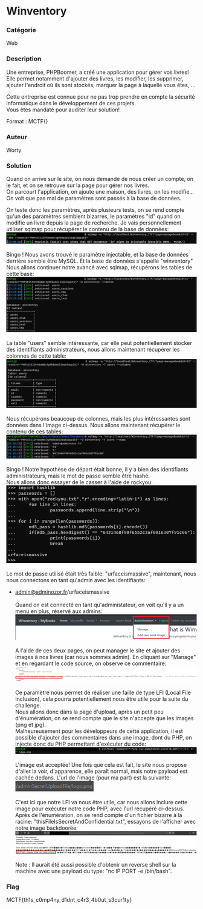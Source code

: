 # Winventory

### Catégorie

Web

### Description

Une entreprise, PHPBoomer, a créé une application pour gérer vos livres!<br/>
Elle permet notamment d'ajouter des livres, les modifier, les supprimer, ajouter l'endroit où ils sont stockés, marquer la page à laquelle vous êtes, ...<br/>

Cette entreprise est connue pour ne pas trop prendre en compte la sécurité informatique dans le développement de ces projets.<br/>
Vous êtes mandaté pour auditer leur solution!

Format : MCTF{}

### Auteur 

Worty

### Solution

Quand on arrive sur le site, on nous demande de nous créer un compte, on le fait, et on se retrouve sur la page pour gérer nos livres.<br/>
On parcourt l'application, on ajoute une maison, des livres, on les modifie... On voit que pas mal de paramètres sont passés à la base de données.<br/>

On teste donc les paramètres, après plusieurs tests, on se rend compte qu'un des paramètres semblent bizarres, le paramètres "id" quand on modifie un livre depuis la page de recherche. Je vais personnellement utiliser sqlmap pour récupérer le contenu de la base de données:<br/>
![alt](images/sqlmap1.png)
<br/><br/>
Bingo ! Nous avons trouvé le paramètre injectable, et la base de données derrière semble être MySQL. Et la base de données s'appelle "winventory"<br/>
Nous allons continuer notre avancé avec sqlmap, récupérons les tables de cette base:<br/>
![alt](images/sqlmap2.png)
<br/><br/>
La table "users" semble intéressante, car elle peut potentiellement stocker des identifiants administrateurs, nous allons maintenant récupérer les colonnes de cette table:<br/>
![alt](images/sqlmap3.png)
<br/><br/>
Nous récupérons beaucoup de colonnes, mais les plus intéressantes sont données dans l'image ci-dessus. Nous allons maintenant récupérer le contenu de ces tables:<br/>
![alt](images/sqlmap4.png)
<br/><br/>
Bingo ! Notre hypothèse de départ était bonne, il y a bien des identifiants administrateurs, mais le mot de passe semble être hashé.<br/>
Nous allons donc essayer de le casser à l'aide de rockyou:<br/>
![alt](images/mdpcrack.png)
<br/><br/>
Le mot de passe utilisé était très faible: "urfaceismassive", maintenant, nous nous connectons en tant qu'admin avec les identifiants:<br/>
- admin@adminozor.fr/urfaceismassive<br/><br/>
Quand on est connecté en tant qu'administateur, on voit qu'il y a un menu en plus, réservé aux admins:<br/>
![alt](images/adminpage.png)
<br/><br/>
A l'aide de ces deux pages, on peut manager le site et ajouter des images à nos livres (car nous sommes admin). En cliquant sur "Manage" et en regardant le code source, on observe ce commentaire:<br/>
![alt](images/manage.png)
<br/><br/>
Ce paramètre nous permet de réaliser une faille de type LFI (Local File Inclusion), cela pourra potentiellement nous être utile pour la suite du challenge.<br/>
Nous allons donc dans la page d'upload, après un petit peu d'énumération, on se rend compte que le site n'accepte que les images (png et jpg).<br/>
Malheureusement pour les développeurs de cette application, il est possible d'ajouter des commentaires dans une image, dont du PHP, on injecte donc du PHP permettant d'exécuter du code:<br/>
![alt](images/payload.png)
<br/><br/>
L'image est acceptée! Une fois que cela est fait, le site nous propose d'aller la voir, d'apparence, elle paraît normal, mais notre payload est cachée dedans. L'url de l'image (pour ma part) est la suivante:<br/>
![alt](images/urlimage.png)
<br/><br/>
C'est ici que notre LFI va nous être utile, car nous allons inclure cette image pour exécuter notre code PHP, avec l'url récupéré ci-dessus.<br/>
Après de l'énumération, on se rend compte d'un fichier bizarre à la racine: "thisFileIsSecretAndConfidential.txt", essayons de l'afficher avec notre image backdoorée:<br/>
![alt](images/flag.png)
<br/><br/>
Note : Il aurait été aussi possible d'obtenir un reverse shell sur la machine avec une payload du type: "nc IP PORT -e /bin/bash".

### Flag

MCTF{th1s_c0mp4ny_d1dnt_c4r3_4b0ut_s3cur1ty}